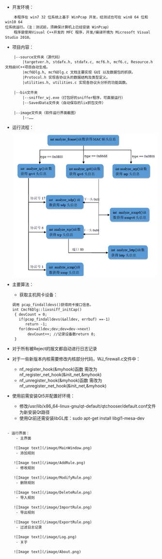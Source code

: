  - 开发环境：
```
    本程序在 win7 32 位系统上基于 WinPcap 开发，经测试也可在 win8 64 位和 win10 64
位系统运行。（注：测试前，须确保计算机上已经安装 WinPcap）
    程序是使用Visual C++开发的 MFC 程序，开发/编译环境为 Microsoft Visual Studio 2010。
```

 - 项目内容：
```
    |--source文件夹（源代码）
    	|targetver.h, stdafx.h, stdafx.c, mcf6.h, mcf6.c, Resource.h 文档由VC++项目自动生成。
    	|mcf6Dlg.h, mcf6Dlg.c 文档主要实现 GUI 以及数据包的抓获。
    	|Protocol.h 实现各协议头的数据结构及类型定义。
    	|utilities.h, utilities.c 实现各协议头分析的功能函数。

    |--bin文件夹
        |--sniffer_wj.exe（打包好的sniffer程序，可直接运行）
        |--SavedData文件夹（自动保存的lix抓包文件）

    |--image文件夹（软件运行界面截图）
    	|--……

```

 - 运行流程：

    ![Image text](/image/流程图.png)

 - 主要算法：

     - 获取主机网卡设备：
     ```
    调用 pcap_findalldevs()获得网卡接口信息。
    int Cmcf6Dlg::lixsniff_initCap()
      { devCount = 0;
        if(pcap_findalldevs(&alldev, errbuf) ==-1)
           return -1; 
        for(dev=alldev;dev;dev=dev->next) 
            devCount++;	//记录设备数return 0;
      }
    ```
 - 对于所有被Reject的报文都自动进行日志记录
 - 对于一些新版本内核需要修改内核部分代码，WJ_firewall.c文件中：
    - nf_register_hook(&myhook)函数 需改为 nf_register_net_hook(&init_net,&myhook)
    - nf_unregister_hook(&myhook)函数 需改为 nf_unregister_net_hook(&init_net,&myhook)
 - 使用前需安装Qt5并配置好环境：
    - 修改/usr/lib/x86_64-linux-gnu/qt-default/qtchooser/default.conf文件为新安装Qt路径
    - 使用Qt前还需安装libGL库：sudo apt-get install libgl1-mesa-dev
```

 - 运行界面：
 	 - 主界面

 	![Image text](/image/MainWindow.png)
 	 - 添加规则

 	![Image text](/image/AddRule.png)
 	 - 修改规则

 	![Image text](/image/ModifyRule.png)
 	 - 删除规则

 	![Image text](/image/DeleteRule.png)
 	 - 导入规则

 	![Image text](/image/ImportRule.png)
 	 - 导出规则

 	![Image text](/image/ExportRule.png)
 	 - 过滤日志记录

 	![Image text](/image/Log.png)
 	 - 关于

 	![Image text](/image/About.png)


